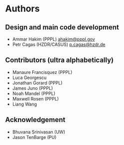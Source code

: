 # Authors

## Design and main code development

- Ammar Hakim (PPPL) <ahakim@pppl.gov>
- Petr Cagas (HZDR/CASUS) <p.cagas@hzdr.de>

## Contributors (ultra alphabetically)

- Manaure Francisquez (PPPL)
- Luca Georgescu
- Jonathan Gorard (PPPL)
- James Juno (PPPL)
- Noah Mandel (PPPL)
- Maxwell Rosen (PPPL)
- Liang Wang

## Acknowledgement

- Bhuvana Srinivasan (UW)
- Jason TenBarge (PU)
